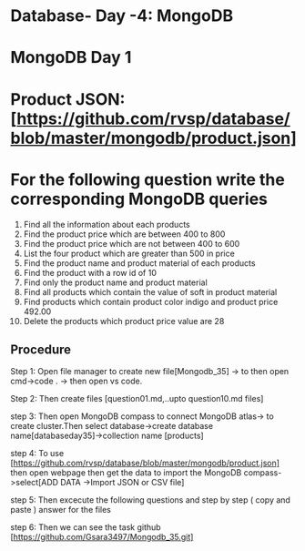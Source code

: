 # Database- Day -4: MongoDB

# MongoDB Day 1

# **Product JSON: [https://github.com/rvsp/database/blob/master/mongodb/product.json]**


# **For the following question write the corresponding MongoDB queries**

1. Find all the information about each products
2. Find the product price which are between 400 to 800
3. Find the product price which are not between 400 to 600
4. List the four product which are greater than 500 in price 
5. Find the product name and product material of each products
6. Find the product with a row id of 10
7. Find only the product name and product material
8. Find all products which contain the value of soft in product material 
9. Find products which contain product color indigo  and product price 492.00
10. Delete the products which product price value are 28

## **Procedure**

Step 1: Open file manager to create new file[Mongodb_35] -> to then open cmd->code . -> then open vs code.

Step 2: Then create files [question01.md,..upto question10.md files]

step 3: Then open MongoDB compass to connect MongoDB atlas-> to create cluster.Then select database->create database name[databaseday35]->collection name [products]

step 4: To use [https://github.com/rvsp/database/blob/master/mongodb/product.json] then open webpage then get the data to import the MongoDB compass->select[ADD DATA ->Import JSON or CSV file]

step 5: Then excecute the following questions and step by step ( copy and paste ) answer for  the files

step 6: Then we can see the task github [https://github.com/Gsara3497/Mongodb_35.git]

